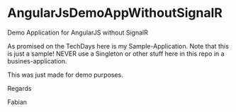 # AngularJsDemoAppWithoutSignalR
Demo Application for AngularJS without SignalR

As promised on the TechDays here is my Sample-Application. 
Note that this is just a sample! NEVER use a Singleton or other stuff here in this repo in a busines-application.

This was just made for demo purposes.

Regards

Fabian
